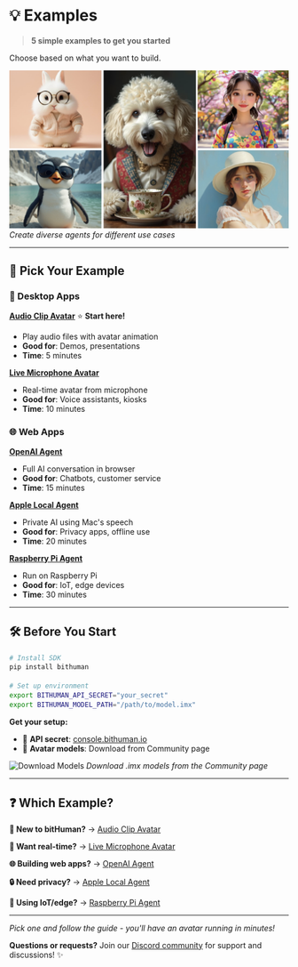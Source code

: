 # 💡 Examples

> **5 simple examples to get you started**

Choose based on what you want to build.

![Example Agent Variety](../assets/images/example-agent-images.png)
*Create diverse agents for different use cases*

---

## 🚀 Pick Your Example

### **🎵 Desktop Apps**

**[Audio Clip Avatar](avatar-with-audio-clip.md)** ⭐ **Start here!**
- Play audio files with avatar animation
- **Good for**: Demos, presentations
- **Time**: 5 minutes

**[Live Microphone Avatar](avatar-with-microphone.md)**
- Real-time avatar from microphone
- **Good for**: Voice assistants, kiosks
- **Time**: 10 minutes

### **🌐 Web Apps**

**[OpenAI Agent](livekit-openai-agent.md)**
- Full AI conversation in browser
- **Good for**: Chatbots, customer service
- **Time**: 15 minutes

**[Apple Local Agent](livekit-apple-local.md)**
- Private AI using Mac's speech
- **Good for**: Privacy apps, offline use
- **Time**: 20 minutes

**[Raspberry Pi Agent](livekit-raspberry-pi.md)**
- Run on Raspberry Pi
- **Good for**: IoT, edge devices
- **Time**: 30 minutes

---

## 🛠️ Before You Start

```bash
# Install SDK
pip install bithuman

# Set up environment
export BITHUMAN_API_SECRET="your_secret"
export BITHUMAN_MODEL_PATH="/path/to/model.imx"
```

**Get your setup:**
- 🔑 **API secret**: [console.bithuman.io](https://console.bithuman.io)
- 🤖 **Avatar models**: Download from Community page

![Download Models](../assets/images/image-download-model.png)
*Download .imx models from the Community page*

---

## ❓ Which Example?

**👋 New to bitHuman?** → [Audio Clip Avatar](avatar-with-audio-clip.md)

**🎤 Want real-time?** → [Live Microphone Avatar](avatar-with-microphone.md)

**🌐 Building web apps?** → [OpenAI Agent](livekit-openai-agent.md)

**🔒 Need privacy?** → [Apple Local Agent](livekit-apple-local.md)

**🤖 Using IoT/edge?** → [Raspberry Pi Agent](livekit-raspberry-pi.md)

---

*Pick one and follow the guide - you'll have an avatar running in minutes!*

**Questions or requests?** Join our [Discord community](https://discord.gg/yM7wRRqu) for support and discussions! ✨ 